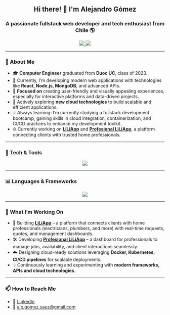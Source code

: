 <h2 align="center">Hi there! 👋 I'm Alejandro Gómez</h2> 

<h3 align="center">A passionate fullstack web developer and tech enthusiast from Chile 🌎</h3> 

<p align="center">
  <a href="https://www.linkedin.com/in/ale-gs/" target="_blank">
    <img src="https://img.shields.io/badge/LinkedIn-0077B5?style=for-the-badge&logo=linkedin&logoColor=white"/>
  </a>
  <a href="mailto:ale.gomez.saez@gmail.com" target="_blank">
    <img src="https://img.shields.io/badge/Email-D14836?style=for-the-badge&logo=gmail&logoColor=white"/>
  </a>
</p>

<hr> 

<h3>📖 About Me</h3> 
<ul> 
  <li>🎓 <strong>Computer Engineer</strong> graduated from <strong>Duoc UC</strong>, class of 2023.</li> 
  <li>💼 Currently, I'm developing modern web applications with technologies like <strong>React, Node.js, MongoDB</strong>, and advanced APIs.</li> 
  <li>🚀 <strong>Focused on</strong> creating user-friendly and visually appealing experiences, especially for interactive platforms and data-driven projects.</li> 
  <li>🎯 Actively exploring <strong>new cloud technologies</strong> to build scalable and efficient applications.</li> 
  <li>💡 Always learning: I’m currently studying a fullstack development bootcamp, gaining skills in cloud integration, containerization, and CI/CD practices to enhance my development toolkit.</li> 
  <li>🌐 Currently working on <a href="https://liliapp.cl" target="_blank"><strong>LiLiApp</strong></a> and <a href="https://profesional.liliapp.cl" target="_blank"><strong>Profesional LiLiApp</strong></a>, a platform connecting clients with trusted home professionals.</li>
</ul>

<hr>

<h3>🔧 Tech & Tools</h3>

<p align="center">
  <img src="https://skillicons.dev/icons?i=js,ts,py,react,nodejs,nestjs,express,html,css,vite,mongodb,firebase,mysql,postgres,docker,kubernetes,git,github,postman,swagger,linux,vscode&perline=10" />
</p>

<hr>

<h3>📊 Languages & Frameworks</h3>

<p align="center">
  <img src="https://skillicons.dev/icons?i=js,ts,py,html,css,react,nodejs,nestjs,express&perline=8" />
</p>

<hr>

<h3>🚀 What I’m Working On</h3>
<ul>
  <li>📱 Building <strong><a href="https://liliapp.cl">LiLiApp</a></strong> – a platform that connects clients with home professionals (electricians, plumbers, and more) with real-time requests, quotes, and management dashboards.</li>
  <li>🛠 Developing <strong><a href="https://profesional.liliapp.cl">Profesional LiLiApp</a></strong> – a dashboard for professionals to manage jobs, availability, and client interactions seamlessly.</li>
  <li>☁️ Designing cloud-ready solutions leveraging <strong>Docker, Kubernetes, CI/CD pipelines</strong> for scalable deployments.</li>
  <li>💡 Continuously learning and experimenting with <strong>modern frameworks, APIs and cloud technologies</strong>.</li>
</ul>

<hr>

<h3>📫 How to Reach Me</h3>
<ul>
  <li>💼 <a href="https://www.linkedin.com/in/ale-gs/">LinkedIn</a></li>
  <li>📧 <a href="mailto:ale.gomez.saez@gmail.com">ale.gomez.saez@gmail.com</a></li>
</ul>
